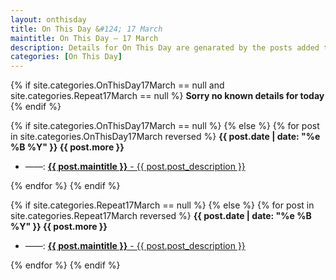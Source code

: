 ```yaml
---
layout: onthisday
title: On This Day &#124; 17 March
maintitle: On This Day — 17 March
description: Details for On This Day are genarated by the posts added to the website so the content is subject to changes/updates over time.
categories: [On This Day]
---
```


{% if site.categories.OnThisDay17March == null and site.categories.Repeat17March == null %}
<strong>Sorry no known details for today</strong>
{% endif %}

{% if site.categories.OnThisDay17March == null %}
{% else %}
{% for post in site.categories.OnThisDay17March reversed %}
<strong>{{ post.date | date: "%e %B %Y" }} {{ post.more }}</strong>
<ul>
<li> ——: <a href="{{ post.url }}"><strong>{{ post.maintitle }}</strong> - {{ post.post_description }}</a></li>
</ul>
{% endfor %}
{% endif %}

{% if site.categories.Repeat17March == null %}
{% else %}
{% for post in site.categories.Repeat17March reversed %}
<strong>{{ post.date | date: "%e %B %Y" }} {{ post.more }}</strong>
<ul>
<li> ——: <a href="{{ post.url }}"><strong>{{ post.maintitle }}</strong> - {{ post.post_description }}</a></li>
</ul>
{% endfor %}
{% endif %}
